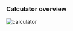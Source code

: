 ### Calculator overview

![calculator](https://user-images.githubusercontent.com/72667369/106812991-a427ca80-669a-11eb-8dc2-645f017598ff.png)
